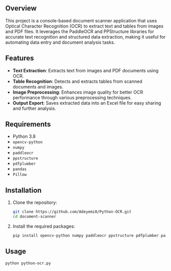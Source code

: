 ## Overview

This project is a console-based document scanner application that uses Optical Character Recognition (OCR) to extract text and tables from images and PDF files. It leverages the PaddleOCR and PPStructure libraries for accurate text recognition and structured data extraction, making it useful for automating data entry and document analysis tasks.

## Features

- **Text Extraction**: Extracts text from images and PDF documents using OCR.
- **Table Recognition**: Detects and extracts tables from scanned documents and images.
- **Image Preprocessing**: Enhances image quality for better OCR performance through various preprocessing techniques.
- **Output Export**: Saves extracted data into an Excel file for easy sharing and further analysis.

## Requirements

- Python 3.8
- `opencv-python`
- `numpy`
- `paddleocr`
- `ppstructure`
- `pdfplumber`
- `pandas`
- `Pillow`

## Installation

1. Clone the repository:

   ```bash
   git clone https://github.com/Adeyemi0/Python-OCR.git
   cd document-scanner
   ```
2. Install the required packages:
   ```bash
   pip install opencv-python numpy paddleocr ppstructure pdfplumber pandas Pillow
   ```
## Usage
```bash
python python-ocr.py
 ```

